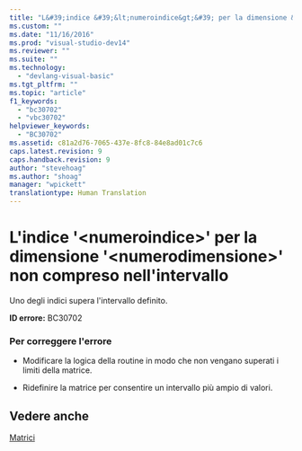 ```yaml
---
title: "L&#39;indice &#39;&lt;numeroindice&gt;&#39; per la dimensione &#39;&lt;numerodimensione&gt;&#39; non compreso nell&#39;intervallo | Microsoft Docs"
ms.custom: ""
ms.date: "11/16/2016"
ms.prod: "visual-studio-dev14"
ms.reviewer: ""
ms.suite: ""
ms.technology: 
  - "devlang-visual-basic"
ms.tgt_pltfrm: ""
ms.topic: "article"
f1_keywords: 
  - "bc30702"
  - "vbc30702"
helpviewer_keywords: 
  - "BC30702"
ms.assetid: c81a2d76-7065-437e-8fc8-84e8ad01c7c6
caps.latest.revision: 9
caps.handback.revision: 9
author: "stevehoag"
ms.author: "shoag"
manager: "wpickett"
translationtype: Human Translation
---
```

# L&#39;indice &#39;&lt;numeroindice&gt;&#39; per la dimensione &#39;&lt;numerodimensione&gt;&#39; non compreso nell&#39;intervallo
Uno degli indici supera l'intervallo definito.  
  
 **ID errore:** BC30702  
  
### Per correggere l'errore  
  
-   Modificare la logica della routine in modo che non vengano superati i limiti della matrice.  
  
-   Ridefinire la matrice per consentire un intervallo più ampio di valori.  
  
## Vedere anche  
 [Matrici](../../visual-basic/programming-guide/language-features/arrays/index.md)